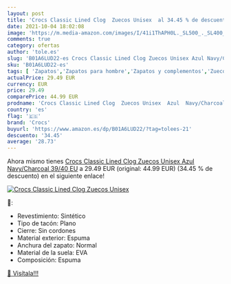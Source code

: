 ```yaml
---
layout: post
title: 'Crocs Classic Lined Clog  Zuecos Unisex  al 34.45 % de descuento'
date: 2021-10-04 18:02:08
image: 'https://m.media-amazon.com/images/I/41i1ThAPH0L._SL500_._SL400_.jpg'
comments: true
category: ofertas
author: 'tole.es'
slug: 'B01A6LUD22-es Crocs Classic Lined Clog Zuecos Unisex Azul Navy/Charcoal...'
sku: 'B01A6LUD22-es'
tags: [ 'Zapatos','Zapatos para hombre','Zapatos y complementos','Zuecos y mules para hombre','crocs','zuecos', ]
actualPrice: 29.49 EUR
currency: EUR
price: 29.49
comparePrice: 44.99 EUR
prodname: 'Crocs Classic Lined Clog  Zuecos Unisex  Azul  Navy/Charcoal   39/40 EU'
country: 'es'
flag: '🇪🇸'
brand: 'Crocs'
buyurl: 'https://www.amazon.es/dp/B01A6LUD22/?tag=tolees-21'
descuento: '34.45'
average: '28.73'
---
```


Ahora mismo tienes [Crocs Classic Lined Clog  Zuecos Unisex  Azul  Navy/Charcoal   39/40 EU](https://www.amazon.es/dp/B01A6LUD22/?tag=tolees-21) a 29.49 EUR (original: 44.99 EUR) (34.45 %  de descuento) en el siguiente enlace!

[![Crocs Classic Lined Clog  Zuecos Unisex ](https://m.media-amazon.com/images/I/41i1ThAPH0L._SL500_._SL400_.jpg)](https://www.amazon.es/dp/B01A6LUD22/?tag=tolees-21)

🔎:

- Revestimiento: Sintético
- Tipo de tacón: Plano
- Cierre: Sin cordones
- Material exterior: Espuma
- Anchura del zapato: Normal
- Material de la suela: EVA
- Composición: Espuma

[🛒 Visítala!!!](https://www.amazon.es/dp/B01A6LUD22/?tag=tolees-21)
